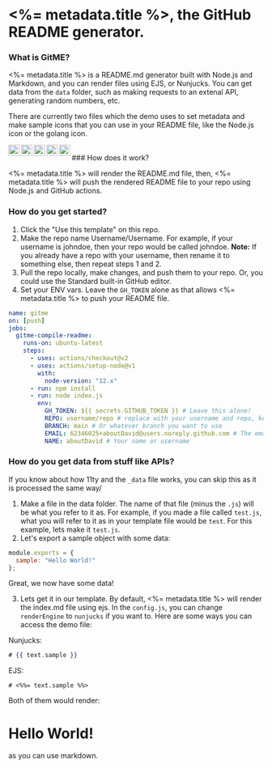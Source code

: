 # <%= metadata.title %>, the GitHub README generator.

### What is GitME?

<%= metadata.title %> is a README.md generator built with Node.js and Markdown, and you can render files using EJS, or Nunjucks.
You can get data from the `data` folder, such as making requests to an extenal API, generating random numbers, etc.

There are currently two files which the demo uses to set metadata and make sample icons that you can use in your README file,
like the Node.js icon or the golang icon.

<img src="<%= icons.markdown %>" width="22px" align="left">
<img src="<%= icons.nodejs %>" width="22px" align="left">
<img src="<%= icons.python %>" width="22px" align="left">
<img src="<%= icons.golang %>" width="22px" align="left">
<img src="<%= icons.php %>" width="22px" align="left">
<br>
### How does it work?

<%= metadata.title %> will render the README.md file, then, <%= metadata.title %> will push the rendered README file to your repo using Node.js and GitHub actions.

### How do you get started?

1. Click the "Use this template" on this repo.
2. Make the repo name Username/Username. For example, if your username is johndoe, then your repo would be called johndoe.
   **Note:** If you already have a repo with your username, then rename it to something else, then repeat steps 1 and 2.
3. Pull the repo locally, make changes, and push them to your repo. Or, you could use the Standard built-in GitHub editor.
4. Set your ENV vars. Leave the `GH_TOKEN` alone as that allows <%= metadata.title %> to push your README file.

```yml
name: gitme
on: [push]
jobs:
  gitme-compile-readme:
    runs-on: ubuntu-latest
    steps:
      - uses: actions/checkout@v2
      - uses: actions/setup-node@v1
        with:
          node-version: "12.x"
      - run: npm install
      - run: node index.js
        env:
          GH_TOKEN: ${{ secrets.GITHUB_TOKEN }} # Leave this alone!
          REPO: username/repo # replace with your username and repo, keep the "/"
          BRANCH: main # Or whatever branch you want to use
          EMAIL: 62346025+aboutDavid@users.noreply.github.com # The email you use for Git Commits.
          NAME: aboutDavid # Your name or username
```

### How do you get data from stuff like APIs?

If you know about how 11ty and the `_data` file works, you can skip this as it is processed the same way/

1. Make a file in the data folder. The name of that file (minus the `.js`) will be what you refer to it as.
   For example, if you made a file called `test.js`, what you will refer to it as in your template file would be `test`. For this example, lets make it `test.js`.
2. Let's export a sample object with some data:

```js
module.exports = {
  sample: "Hello World!"
};
```

Great, we now have some data!

3. Lets get it in our template. By default, <%= metadata.title %> will render the index.md file using ejs.
   In the `config.js`, you can change `renderEngine` to `nunjucks` if you want to. Here are some ways you can access the demo file:

Nunjucks:

```hbs
# {{ text.sample }}
```

EJS:

```ejs
# <%%= text.sample %%>
```

Both of them would render:

# Hello World!

as you can use markdown.
